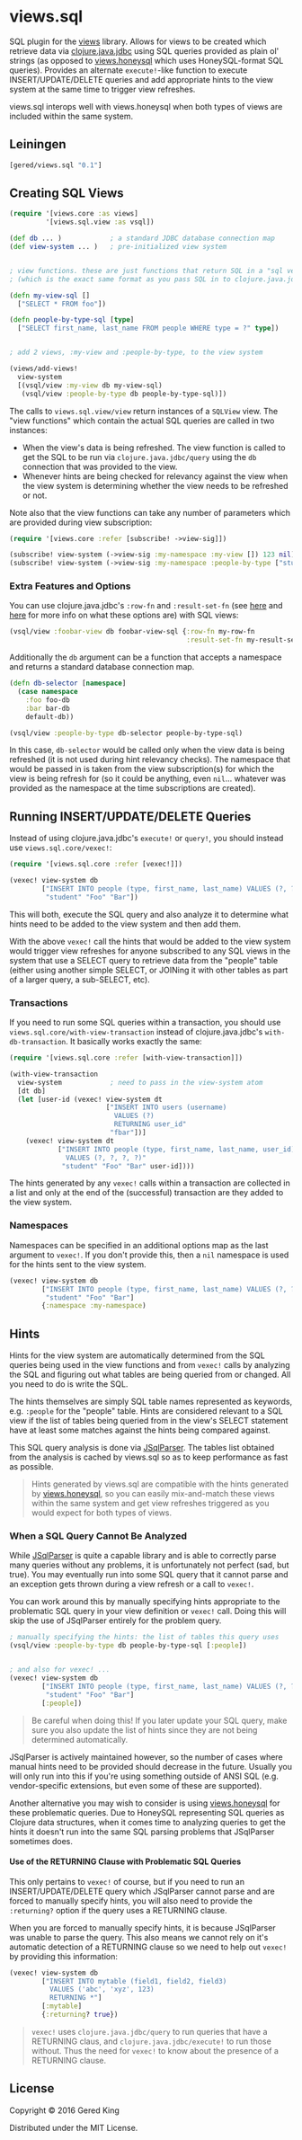 # views.sql

SQL plugin for the [views][1] library. Allows for views to be created 
which retrieve data via [clojure.java.jdbc][2] using SQL queries 
provided as plain ol' strings (as opposed to [views.honeysql][3] which 
uses HoneySQL-format SQL queries). Provides an alternate 
`execute!`-like function to execute INSERT/UPDATE/DELETE queries and 
add appropriate hints to the view system at the same time to trigger 
view refreshes.

[1]: https://github.com/gered/views
[2]: https://github.com/clojure/java.jdbc
[3]: https://github.com/gered/views.honeysql

views.sql interops well with views.honeysql when both types of views 
are included within the same system.


## Leiningen

```clj
[gered/views.sql "0.1"]
```


## Creating SQL Views

```clj
(require '[views.core :as views]
         '[views.sql.view :as vsql])

(def db ... )            ; a standard JDBC database connection map
(def view-system ... )   ; pre-initialized view system


; view functions. these are just functions that return SQL in a "sql vector" format.
; (which is the exact same format as you pass SQL in to clojure.java.jdbc/query, etc)

(defn my-view-sql []
  ["SELECT * FROM foo"])

(defn people-by-type-sql [type]
  ["SELECT first_name, last_name FROM people WHERE type = ?" type])


; add 2 views, :my-view and :people-by-type, to the view system

(views/add-views!
  view-system
  [(vsql/view :my-view db my-view-sql)
   (vsql/view :people-by-type db people-by-type-sql)])
```

The calls to `views.sql.view/view` return instances of a `SQLView` 
view. The "view functions" which contain the actual SQL queries are 
called in two instances:

* When the view's data is being refreshed. The view function is called
to get the SQL to be run via `clojure.java.jdbc/query` using the `db`
connection that was provided to the view.
* Whenever hints are being checked for relevancy against the view when
the view system is determining whether the view needs to be refreshed
or not.

Note also that the view functions can take any number of parameters
which are provided during view subscription:

```clj
(require '[views.core :refer [subscribe! ->view-sig]])

(subscribe! view-system (->view-sig :my-namespace :my-view []) 123 nil)
(subscribe! view-system (->view-sig :my-namespace :people-by-type ["student"]) 123 nil)
```

### Extra Features and Options

You can use clojure.java.jdbc's `:row-fn` and `:result-set-fn` (see
[here][4] and [here][5] for more info on what these options are) with
SQL views:

```clj
(vsql/view :foobar-view db foobar-view-sql {:row-fn my-row-fn 
                                            :result-set-fn my-result-set-fn})
```

[4]: http://clojure-doc.org/articles/ecosystem/java_jdbc/using_sql.html#processing-each-row-lazily
[5]: http://clojure-doc.org/articles/ecosystem/java_jdbc/using_sql.html#processing-a-result-set-lazily

Additionally the `db` argument can be a function that accepts a
namespace and returns a standard database connection map.

```clj
(defn db-selector [namespace]
  (case namespace
    :foo foo-db
    :bar bar-db
    default-db))

(vsql/view :people-by-type db-selector people-by-type-sql)
```

In this case, `db-selector` would be called only when the view data is
being refreshed (it is not used during hint relevancy checks). The
namespace that would be passed in is taken from the view
subscription(s) for which the view is being refresh for (so it could
be anything, even `nil`... whatever was provided as the namespace at
the time subscriptions are created).


## Running INSERT/UPDATE/DELETE Queries

Instead of using clojure.java.jdbc's `execute!` or `query!`, you
should instead use `views.sql.core/vexec!`:

```clj
(require '[views.sql.core :refer [vexec!]])

(vexec! view-system db
        ["INSERT INTO people (type, first_name, last_name) VALUES (?, ?, ?)"
         "student" "Foo" "Bar"])
```

This will both, execute the SQL query and also analyze it to determine
what hints need to be added to the view system and then add them.

With the above `vexec!` call the hints that would be added to the view
system would trigger view refreshes for anyone subscribed to any SQL
views in the system that use a SELECT query to retrieve data from the
"people" table (either using another simple SELECT, or JOINing it with
other tables as part of a larger query, a sub-SELECT, etc).

### Transactions

If you need to run some SQL queries within a transaction, you should
use `views.sql.core/with-view-transaction` instead of 
clojure.java.jdbc's `with-db-transaction`. It basically works exactly
the same:

```clj
(require '[views.sql.core :refer [with-view-transaction]])

(with-view-transaction
  view-system            ; need to pass in the view-system atom
  [dt db]
  (let [user-id (vexec! view-system dt 
                        ["INSERT INTO users (username) 
                          VALUES (?) 
                          RETURNING user_id"
                         "fbar"])]
    (vexec! view-system dt
            ["INSERT INTO people (type, first_name, last_name, user_id) 
              VALUES (?, ?, ?, ?)"
             "student" "Foo" "Bar" user-id])))
```

The hints generated by any `vexec!` calls within a transaction are
collected in a list and only at the end of the (successful) transaction
are they added to the view system.

### Namespaces

Namespaces can be specified in an additional options map as the last
argument to `vexec!`. If you don't provide this, then a `nil` namespace
is used for the hints sent to the view system.

```clj
(vexec! view-system db
        ["INSERT INTO people (type, first_name, last_name) VALUES (?, ?, ?)"
         "student" "Foo" "Bar"]
        {:namespace :my-namespace)
```


## Hints

Hints for the view system are automatically determined from the SQL
queries being used in the view functions and from `vexec!` calls by
analyzing the SQL and figuring out what tables are being queried from
or changed. All you need to do is write the SQL.

The hints themselves are simply SQL table names represented as 
keywords, e.g. `:people` for the "people" table. Hints are considered
relevant to a SQL view if the list of tables being queried from in the
view's SELECT statement have at least some matches against the hints
being compared against.

This SQL query analysis is done via [JSqlParser][6]. The tables list
obtained from the analysis is cached by views.sql so as to keep
performance as fast as possible.

[6]: https://github.com/JSQLParser/JSqlParser

> Hints generated by views.sql are compatible with the hints generated
> by [views.honeysql][7], so you can easily mix-and-match these views
> within the same system and get view refreshes triggered as you would
> expect for both types of views.

[7]: https://github.com/gered/views.honeysql

### When a SQL Query Cannot Be Analyzed

While [JSqlParser][8] is quite a capable library and is able to
correctly parse many queries without any problems, it is unfortunately
not perfect (sad, but true). You may eventually run into some SQL query
that it cannot parse and an exception gets thrown during a view refresh
or a call to `vexec!`.

[8]: https://github.com/JSQLParser/JSqlParser

You can work around this by manually specifying hints appropriate to
the problematic SQL query in your view definition or `vexec!` call.
Doing this will skip the use of JSqlParser entirely for the problem
query.

```clj
; manually specifying the hints: the list of tables this query uses
(vsql/view :people-by-type db people-by-type-sql [:people])


; and also for vexec! ...
(vexec! view-system db
        ["INSERT INTO people (type, first_name, last_name) VALUES (?, ?, ?)"
         "student" "Foo" "Bar"]
        [:people])
```

> Be careful when doing this! If you later update your SQL query, make
> sure you also update the list of hints since they are not being
> determined automatically.

JSqlParser is actively maintained however, so the number of cases where
manual hints need to be provided should decrease in the future. Usually
you will only run into this if you're using something outside of ANSI
SQL (e.g. vendor-specific extensions, but even some of these are 
supported).

Another alternative you may wish to consider is using 
[views.honeysql][9] for these problematic queries. Due to HoneySQL
representing SQL queries as Clojure data structures, when it comes time
to analyzing queries to get the hints it doesn't run into the same SQL
parsing problems that JSqlParser sometimes does.

[9]: https://github.com/gered/views.honeysql

#### Use of the RETURNING Clause with Problematic SQL Queries

This only pertains to `vexec!` of course, but if you need to run an 
INSERT/UPDATE/DELETE query which JSqlParser cannot parse and are forced
to manually specify hints, you will also need to provide the 
`:returning?` option if the query uses a RETURNING clause.

When you are forced to manually specify hints, it is because JSqlParser
was unable to parse the query. This also means we cannot rely on it's
automatic detection of a RETURNING clause so we need to help out 
`vexec!` by providing this information:

```clj
(vexec! view-system db
        ["INSERT INTO mytable (field1, field2, field3) 
          VALUES ('abc', 'xyz', 123) 
          RETURNING *"]
        [:mytable]
        {:returning? true})
```

> `vexec!` uses `clojure.java.jdbc/query` to run queries that have a 
> RETURNING claus, and `clojure.java.jdbc/execute!` to run those 
> without. Thus the need for `vexec!` to know about the presence of a 
> RETURNING clause.


## License

Copyright © 2016 Gered King

Distributed under the MIT License.
